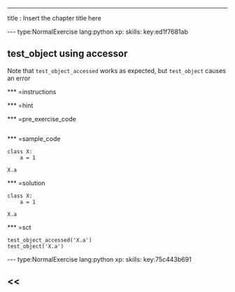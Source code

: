 ---
title       : Insert the chapter title here

--- type:NormalExercise lang:python xp: skills: key:ed1f7681ab
## test_object using accessor

Note that `test_object_accessed` works as expected, but `test_object` causes an error

*** =instructions

*** =hint

*** =pre_exercise_code
```{python}

```

*** =sample_code
```{python}
class X:
    a = 1
    
X.a
```

*** =solution
```{python}
class X:
    a = 1
    
X.a
```

*** =sct
```{python}
test_object_accessed('X.a')
test_object('X.a')
```

--- type:NormalExercise lang:python xp: skills: key:75c443b691
## <<<TITLE>>> 


*** =instructions

*** =hint

*** =pre_exercise_code
```{python}

```

*** =sample_code

```{python}

```

*** =solution

```{python}
a = 1
```

*** =sct

```{python}
test_object('a')
```

description : Insert the chapter description here